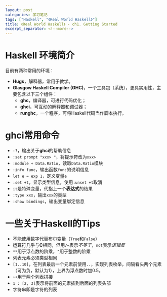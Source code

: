 ```yaml
---
layout: post
categories: 学习笔记
tags: ["Haskell", "《Real World Haskell》"]
title: 《Real World Haskell》 - ch1. Getting Started
excerpt_separator: <!--more-->
---
```


<!-- more -->

# Haskell 环境简介

目前有两种常用的环境：

- **Hugs**，解释器，常用于教学。
- **Glasgow Haskell Compiler (GHC)**，一个工具包（系统），更具实用性，主要包含以下三个组件：
  - **ghc**，编译器，可进行代码优化；
  - **ghci**，可互动的解释器和调试器；
  - **runghc**，一个程序，可将Haskell代码当作脚本执行。

# ghci常用命令

- ```:?```，输出关于**ghci**的帮助信息
- ```:set prompt "xxx> "```，将提示符改为```xxx> ```
- ```:module + Data.Ratio```，读取```Data.Ratio```模块
- ```:info func```，输出函数```func```的说明信息
- ```let e = exp 1```，定义变量```e```
- ```:set +t```，显示类型信息，使用```:unset +t```取消
- ```it```是特殊变量，代指上一个**表达式**的结果
- ```:type xxx```，输出```xxx```的类型
- ```:show bindings```，输出变量绑定信息

# 一些关于Haskell的Tips

- 不能使用数字代替布尔变量（```True```和```False```）
- 运算符几乎与**C**相同，但用```/=```表示*不等于*，```not```表示*逻辑反*
- ```**```用于浮点数的阶乘，```^```用于整数的阶乘
- 列表元素必须类型相同
- ```[1..10]```，在列表最后一个元素前使用```..```，实现列表枚举，间隔看头两个元素（可为负，默认为1），上界为浮点数时加$0.5$。
- ```++```用于两个列表拼接
- ```1 : [2, 3]```表示将前面的元素插到后面的列表头部
- 字符串即是字符的列表

